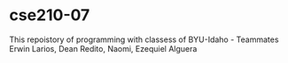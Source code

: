 # cse210-07
This repoistory of programming with classess of BYU-Idaho - Teammates Erwin Larios, Dean Redito, Naomi, Ezequiel Alguera
